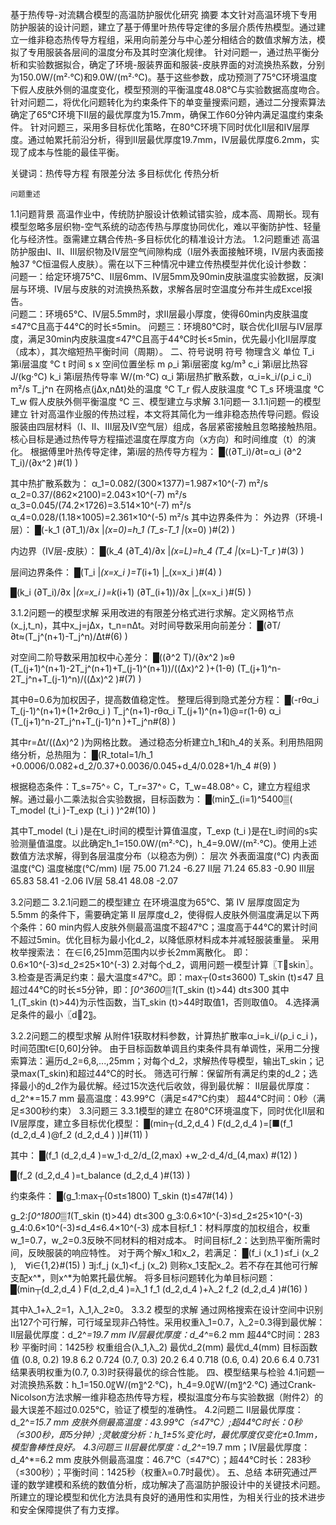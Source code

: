 基于热传导-对流耦合模型的高温防护服优化研究
摘要
本文针对高温环境下专用防护服装的设计问题，建立了基于傅里叶热传导定律的多层介质传热模型。通过建立一维非稳态热传导方程组，采用向前差分与中心差分相结合的数值求解方法，模拟了专用服装各层间的温度分布及其时空演化规律。
针对问题一，通过热平衡分析和实验数据拟合，确定了环境-服装界面和服装-皮肤界面的对流换热系数，分别为150.0W/(m²·℃)和9.0W/(m²·℃)。基于这些参数，成功预测了75°C环境温度下假人皮肤外侧的温度变化，模型预测的平衡温度48.08°C与实验数据高度吻合。
针对问题二，将优化问题转化为约束条件下的单变量搜索问题，通过二分搜索算法确定了65℃环境下II层的最优厚度为15.7mm，确保工作60分钟内满足温度约束条件。
针对问题三，采用多目标优化策略，在80℃环境下同时优化II层和IV层厚度。通过帕累托前沿分析，得到II层最优厚度19.7mm，IV层最优厚度6.2mm，实现了成本与性能的最佳平衡。

关键词：热传导方程 有限差分法 多目标优化 传热分析








	问题重述
1.1问题背景
高温作业中，传统防护服设计依赖试错实验，成本高、周期长。现有模型忽略多层织物-空气系统的动态传热与厚度协同优化，难以平衡防护性、轻量化与经济性。亟需建立耦合传热-多目标优化的精准设计方法。
1.2问题重述
高温防护服由Ⅰ、Ⅱ、Ⅲ层织物及Ⅳ层空气间隙构成（Ⅰ层外表面接触环境，Ⅳ层内表面接触37 ℃恒温假人皮肤）。需在以下三种情况中建立传热模型并优化设计参数：  
问题一：给定环境75℃、Ⅱ层6mm、Ⅳ层5mm及90min皮肤温度实验数据，反演Ⅰ层与环境、Ⅳ层与皮肤的对流换热系数，求解各层时空温度分布并生成Excel报告。  
问题二：环境65℃、Ⅳ层5.5mm时，求Ⅱ层最小厚度，使得60min内皮肤温度≤47℃且高于44℃的时长≤5min。
问题三：环境80℃时，联合优化Ⅱ层与Ⅳ层厚度，满足30min内皮肤温度≤47℃且高于44℃时长≤5min，优先最小化Ⅱ层厚度（成本），其次缩短热平衡时间（周期）。
二、符号说明
符号	物理含义	单位
T_i	第i层温度	℃
t	时间	s
x	空间位置坐标	m
ρ_i	第i层密度	kg/m³
c_i	第i层比热容	J/(kg·℃)
k_i	第i层热传导率	W/(m·℃)
α_i	第i层热扩散系数，α_i=k_i/(ρ_i c_i)	m²/s
T_j^n	在网格点(jΔx,nΔt)处的温度	℃
T_r	假人皮肤温度	℃
T_s	环境温度	℃
T_w	假人皮肤外侧平衡温度	℃
三、模型建立与求解
3.1问题一
3.1.1问题一的模型建立
针对高温作业服的传热过程，本文将其简化为一维非稳态热传导问题。假设服装由四层材料（I、II、III层及IV空气层）组成，各层紧密接触且忽略接触热阻。核心目标是通过热传导方程描述温度在厚度方向（x方向）和时间维度（t）的演化。
根据傅里叶热传导定律，第i层的热传导方程为：
█((∂T_i)/∂t=α_i  (∂^2 T_i)/(∂x^2 )#(1) )

其中热扩散系数为：
α_1=0.082/(300×1377)=1.987×10^(-7) m²/s
α_2=0.37/(862×2100)=2.043×10^(-7) m²/s
α_3=0.045/(74.2×1726)=3.514×10^(-7) m²/s
α_4=0.028/(1.18×1005)=2.361×10^(-5) m²/s
其中边界条件为：
外边界（环境-I层）：
█(-k_1  (∂T_1)/∂x |_(x=0)=h_1 (T_s-T_1 |_(x=0) )#(2) )

内边界（IV层-皮肤）：
█(k_4  (∂T_4)/∂x |_(x=L)=h_4 (T_4 |_(x=L)-T_r )#(3) )

层间边界条件：
█(T_i |_(x=x_i )=T_(i+1) |_(x=x_i )#(4) )

█(k_i  (∂T_i)/∂x |_(x=x_i )=k_(i+1)  (∂T_(i+1))/∂x |_(x=x_i )#(5) )

3.1.2问题一的模型求解
采用改进的有限差分格式进行求解。定义网格节点(x_j,t_n)，其中x_j=jΔx，t_n=nΔt。对时间导数采用向前差分：
█(∂T/∂t≈(T_j^(n+1)-T_j^n)/Δt#(6) )

对空间二阶导数采用加权中心差分：
█((∂^2 T)/(∂x^2 )≈θ (T_(j+1)^(n+1)-2T_j^(n+1)+T_(j-1)^(n+1))/((Δx)^2 )+(1-θ)  (T_(j+1)^n-2T_j^n+T_(j-1)^n)/((Δx)^2 )#(7) )

其中θ=0.6为加权因子，提高数值稳定性。
整理后得到隐式差分方程：
█(-rθα_i T_(j-1)^(n+1)+(1+2rθα_i ) T_j^(n+1)-rθα_i T_(j+1)^(n+1)@=r(1-θ) α_i (T_(j+1)^n-2T_j^n+T_(j-1)^n )+T_j^n#(8) )

其中r=Δt/((Δx)^2 )为网格比数。
通过稳态分析建立h_1和h_4的关系。利用热阻网络分析，总热阻为：
█(R_total=1/h_1 +0.0006/0.082+d_2/0.37+0.0036/0.045+d_4/0.028+1/h_4 #(9) )

根据稳态条件：T_s=75^∘ C，T_r=37^∘ C，T_w=48.08^∘ C，建立方程组求解。通过最小二乘法拟合实验数据，目标函数为：
█(min∑_(i=1)^5400▒( T_model (t_i )-T_exp (t_i ) )^2#(10) )

其中T_model (t_i )是在t_i时间的模型计算值温度，T_exp (t_i )是在t_i时间的s实验测量值温度。以此确定h_1=150.0W/(m²·℃)，h_4=9.0W/(m²·℃)。使用上述数值方法求解，得到各层温度分布（以稳态为例）：
层次	外表面温度(℃)	内表面温度(℃)	温度梯度(℃/mm)
I层	75.00	71.24	-6.27
II层	71.24	65.83	-0.90
III层	65.83	58.41	-2.06
IV层	58.41	48.08	-2.07

3.2问题二
3.2.1问题二的模型建立
在环境温度为65℃、第 IV 层厚度固定为5.5mm 的条件下，需要确定第 II 层厚度d_2，使得假人皮肤外侧温度满足以下两个条件：60 min内假人皮肤外侧最高温度不超47℃；温度高于44℃的累计时间不超过5min。优化目标为最小化d_2，以降低原材料成本并减轻服装重量。
采用枚举搜索法：
	在∈[6,25]mm范围内以步长2mm离散化。
即：0.6×10^(-3)≤d_2≤25×10^(-3)
2.对每个d_2，调用问题一模型计算〖T﷩skin〗。
3.检查是否满足约束：最大温度≤47℃。即：max┬(0≤t≤3600) T_skin (t)≤47
且超过44℃的时长≤5分钟，即：∫_0^3600▒1_(T_skin (t)>44)  dt≤300
其中1_(T_skin (t)>44)为示性函数，当T_skin (t)>44时取值1，否则取值0。
4.选择满足条件的最小〖d﷩2〗。

3.2.2问题二的模型求解
从附件1获取材料参数，计算热扩散率α_i=k_i/(ρ_i c_i )，时间范围t∈[0,60]分钟。
由于目标函数单调且约束条件具有单调性，采用二分搜索算法：遍历d_2=6,8,...,25mm；对每个d_2，求解热传导模型，输出T_skin；记录max(T_skin)和超过44°C的时长。
筛选可行解：保留所有满足约束的d_2；选择最小的d_2作为最优解。经过15次迭代后收敛，得到最优解：
	II层最优厚度：d_2^*=15.7 mm
	最高温度：43.99°C（满足≤47°C约束）
	超44°C时间：0秒（满足≤300秒约束）
3.3问题三
3.3.1模型的建立
在80°C环境温度下，同时优化II层和IV层厚度，建立多目标优化模型：
█(min┬(d_2,d_4 ) F(d_2,d_4 )=[■(f_1 (d_2,d_4 )@f_2 (d_2,d_4 ) )]#(11) )

其中：
█(f_1 (d_2,d_4 )=w_1⋅d_2/d_(2,max) +w_2⋅d_4/d_(4,max) #(12) )

█(f_2 (d_2,d_4 )=t_balance (d_2,d_4 )#(13) )


约束条件：
█(g_1:max┬(0≤t≤1800) T_skin (t)≤47#(14) )


g_2:∫_0^1800▒1_(T_skin (t)>44)  dt≤300
g_3:0.6×10^(-3)≤d_2≤25×10^(-3)
g_4:0.6×10^(-3)≤d_4≤6.4×10^(-3)
成本目标f_1：材料厚度的加权组合，权重w_1=0.7，w_2=0.3反映不同材料的相对成本。
时间目标f_2：达到热平衡所需时间，反映服装的响应特性。
对于两个解x_1和x_2，若满足：
█(f_i (x_1 )≤f_i (x_2 ), ∀i∈{1,2}#(15) )
∃j:f_j (x_1)<f_j (x_2)
则称x_1支配x_2。若不存在其他可行解支配x^*，则x^*为帕累托最优解。
将多目标问题转化为单目标问题：
█(min┬(d_2,d_4 ) F(d_2,d_4 )=λ_1 f_1 (d_2,d_4 )+λ_2 f_2 (d_2,d_4 )#(16) )

其中λ_1+λ_2=1，λ_1,λ_2≥0。
3.3.2 模型的求解
通过网格搜索在设计空间中识别出127个可行解，可行域呈现非凸特性。采用权重λ_1=0.7，λ_2=0.3得到最优解：
	II层最优厚度：d_2^*=19.7 mm
	IV层最优厚度：d_4^*=6.2 mm
	超44°C时间：283秒
	平衡时间：1425秒
权重组合(λ_1,λ_2)	最优d_2(mm)	最优d_4(mm)	目标函数值
(0.8, 0.2)	19.8	6.2	0.724
(0.7, 0.3)	20.2	6.4	0.718
(0.6, 0.4)	20.6	6.4	0.731
结果表明权重为(0.7, 0.3)时获得最优的综合性能。
四、模型结果与检验
4.1问题一
对流换热系数：h_1=150.0〖W/(m〗^2∙℃)，h_4=9.0〖W/(m〗^2∙℃)
通过Crank-Nicolson方法求解一维非稳态热传导方程，模拟温度分布与实验数据（附件2）的最大误差不超过0.025℃，验证了模型的准确性。
4.2问题二
II层最优厚度：d_2^*=15.7 mm
皮肤外侧最高温度：43.99℃（≤47℃）;超44℃时长：0秒（≤300秒，即5分钟）;灵敏度分析：h_1±5%变化时，最优厚度仅变化±0.1mm，模型鲁棒性良好。
4.3问题三
II层最优厚度：d_2^*=19.7 mm；IV层最优厚度：d_4^*=6.2 mm
皮肤外侧最高温度：46.7℃（≤47℃）；超44℃时长：283秒（≤300秒）；平衡时间：1425秒（权重λ=0.7时最优）。
五、总结
本研究通过严谨的数学建模和系统的数值分析，成功解决了高温防护服设计中的关键技术问题。所建立的理论模型和优化方法具有良好的通用性和实用性，为相关行业的技术进步和安全保障提供了有力支撑。

